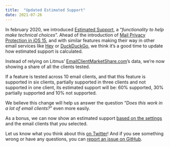 ```yaml
---
title:  "Updated Estimated Support"
date: 2021-07-26
---
```


In february 2020, we introduced [Estimated Support](/news/2020-02-13-estimated-support/), a “_functionality to help make technical choices_”. Ahead of the introduction of [Mail Privacy Protection in iOS 15](https://www.apple.com/ios/ios-15-preview/), and with similar features making their way in other email services like [Hey](https://www.hey.com/features/spy-pixel-blocker/) or [DuckDuckGo](https://spreadprivacy.com/introducing-email-protection-beta/), we think it’s a good time to update how estimated support is calculated.

Instead of relying on Litmus’ [EmailClientMarketShare.com](https://www.emailclientmarketshare.com)’s data, we’re now showing a share of all the clients tested.

If a feature is tested across 10 email clients, and that this feature is supported in six clients, partially supported in three clients and not supported in one client, its estimated support will be: 60% supported, 30% partially supported and 10% not supported.

We believe this change will help us answer the question “_Does this work in a lot of email clients?_” even more easily.

As a bonus, we can now show an estimated support [based on the settings](/news/2020-04-07-settings/) and the email clients that _you_ selected.

Let us know what you think about this [on Twitter](https://twitter.com/cania11y/)! And if you see something wrong or have any questions, you can [report an issue on GitHub](https://github.com/lemnis/cania11y/issues).